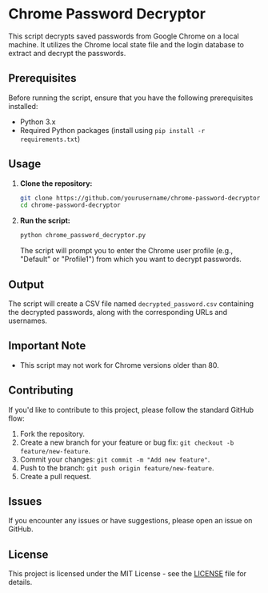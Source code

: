 # Chrome Password Decryptor

This script decrypts saved passwords from Google Chrome on a local machine. It utilizes the Chrome local state file and the login database to extract and decrypt the passwords.

## Prerequisites

Before running the script, ensure that you have the following prerequisites installed:

- Python 3.x
- Required Python packages (install using `pip install -r requirements.txt`)

## Usage

1. **Clone the repository:**

    ```bash
    git clone https://github.com/yourusername/chrome-password-decryptor.git
    cd chrome-password-decryptor
    ```

2. **Run the script:**

    ```bash
    python chrome_password_decryptor.py
    ```

    The script will prompt you to enter the Chrome user profile (e.g., "Default" or "Profile1") from which you want to decrypt passwords.

## Output

The script will create a CSV file named `decrypted_password.csv` containing the decrypted passwords, along with the corresponding URLs and usernames.

## Important Note

- This script may not work for Chrome versions older than 80.

## Contributing

If you'd like to contribute to this project, please follow the standard GitHub flow:

1. Fork the repository.
2. Create a new branch for your feature or bug fix: `git checkout -b feature/new-feature`.
3. Commit your changes: `git commit -m "Add new feature"`.
4. Push to the branch: `git push origin feature/new-feature`.
5. Create a pull request.

## Issues

If you encounter any issues or have suggestions, please open an issue on GitHub.

## License

This project is licensed under the MIT License - see the [LICENSE](LICENSE) file for details.
